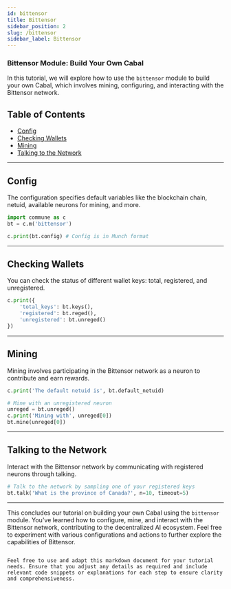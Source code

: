 ```yaml
---
id: bittensor
title: Bittensor
sidebar_position: 2
slug: /bittensor
sidebar_label: Bittensor
---
```


### Bittensor Module: Build Your Own Cabal

In this tutorial, we will explore how to use the `bittensor` module to build your own Cabal, which involves mining, configuring, and interacting with the Bittensor network.

## Table of Contents

- [Config](#config)
- [Checking Wallets](#checking-wallets)
- [Mining](#mining)
- [Talking to the Network](#talking-to-the-network)

---

## Config

The configuration specifies default variables like the blockchain chain, netuid, available neurons for mining, and more.

```python
import commune as c
bt = c.m('bittensor')

c.print(bt.config) # Config is in Munch format
```

---

## Checking Wallets

You can check the status of different wallet keys: total, registered, and unregistered.

```python
c.print({
    'total_keys': bt.keys(),
    'registered': bt.reged(),
    'unregistered': bt.unreged()
})
```

---

## Mining

Mining involves participating in the Bittensor network as a neuron to contribute and earn rewards.

```python
c.print('The default netuid is', bt.default_netuid)

# Mine with an unregistered neuron
unreged = bt.unreged()
c.print('Mining with', unreged[0])
bt.mine(unreged[0])
```

---

## Talking to the Network

Interact with the Bittensor network by communicating with registered neurons through talking.

```python
# Talk to the network by sampling one of your registered keys
bt.talk('What is the province of Canada?', n=10, timeout=5)
```

---

This concludes our tutorial on building your own Cabal using the `bittensor` module. You've learned how to configure, mine, and interact with the Bittensor network, contributing to the decentralized AI ecosystem. Feel free to experiment with various configurations and actions to further explore the capabilities of Bittensor.

```

Feel free to use and adapt this markdown document for your tutorial needs. Ensure that you adjust any details as required and include relevant code snippets or explanations for each step to ensure clarity and comprehensiveness.
```
